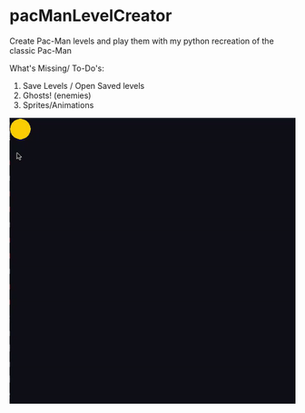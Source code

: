# pacManLevelCreator
Create Pac-Man levels and play them with my python recreation of the classic Pac-Man

What's Missing/ To-Do's:
1) Save Levels / Open Saved levels
2) Ghosts! (enemies)
3) Sprites/Animations

![](pacManLevelCreatorGIF.gif)
